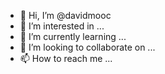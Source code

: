 - 👋 Hi, I’m @davidmooc
- 👀 I’m interested in ...
- 🌱 I’m currently learning ...
- 💞️ I’m looking to collaborate on ...
- 📫 How to reach me ...

<!---
davidmooc/davidmooc is a ✨ special ✨ repository because its `README.md` (this file) appears on your GitHub profile.
You can click the Preview link to take a look at your changes.
--->
